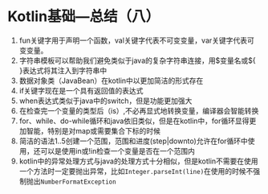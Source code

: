 # Kotlin基础—总结（八）
1. fun关键字用于声明一个函数，val关键字代表不可变变量，var关键字代表可变变量。
2. 字符串模板可以帮助我们避免类似于java的复杂字符串连接，用\$变量名或\${ }表达式将其注入到字符串中
3. 数据对象类（JavaBean）在kotlin中以更加简洁的形式存在
4. if关键字现在是一个具有返回值的表达式
5. when表达式类似于java中的switch，但是功能更加强大
6. 在检查完一个变量的类型后（is）,不必再显式地转换变量，编译器会智能转换
7. for、while、do-while循环和java依旧类似，但是在kotlin中，for循环显得更加智能，特别是对map或需要集合下标的时候
8. 简洁的语法1..5创建一个范围，范围和进度(step|downto)允许在for循环中使用，还可以是使用in或!in检查一个变量是否在一个范围内
9. kotlin中的异常处理方式与java的处理方式十分相似，但是kotlin不需要在使用一个方法时一定要抛出异常，比如`Integer.parseInt(line)`在使用的时候不强制抛出`NumberFormatException`